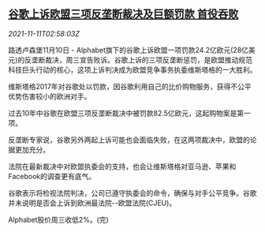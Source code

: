 <!--1636599663000-->
[谷歌上诉欧盟三项反垄断裁决及巨额罚款 首役吞败](https://cn.reuters.com/article/google-eu-antitrust-penalty-1111-idCNKBS2HW083)
------

<div><i>2021-11-11T02:58:03Z</i></div><p>路透卢森堡11月10日 - Alphabet旗下的谷歌上诉欧盟一项罚款24.2亿欧元(28亿美元)的反垄断裁决，周三宣告败诉。谷歌上诉的三项反垄断惩罚，是欧盟推动规范科技巨头行动的核心，这项上诉判决成为欧盟竞争事务执委维斯塔格的一大胜利。</p><p>维斯塔格2017年对谷歌处以罚款，因谷歌利用自己的比价购物服务，获得不公平优势伤害较小的欧洲对手。</p><p>过去10年中谷歌在欧盟三项反垄断裁决中被罚款82.5亿欧元，这起购物案是第一项。</p><p>反垄断专家说，谷歌另外两起上诉可能也会面临失败，在这两项裁决中，欧盟的论据更加充分。</p><p>法院在最新裁决中对欧盟执委会的支持，也会让维斯塔格对亚马逊、苹果和Facebook的调查更有底气。</p><p>谷歌表示将检视法院判决，公司已遵守执委会的命令，确保与对手公平竞争。谷歌并未说明是否会上诉到欧洲最法院--欧盟法院(CJEU)。</p><p>Alphabet股价周三收低2%。(完)</p>
